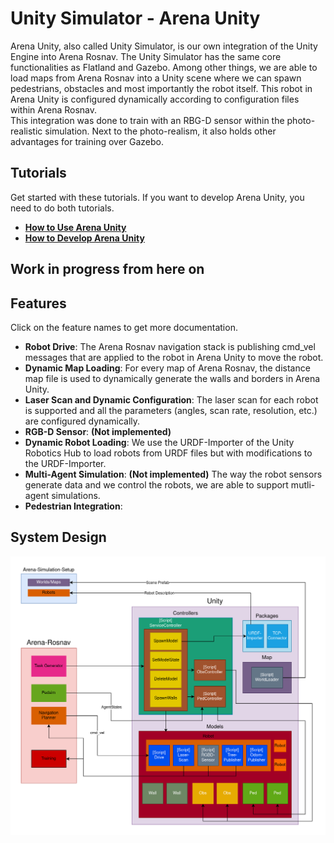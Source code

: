 
# Unity Simulator - Arena Unity

Arena Unity, also called Unity Simulator, is our own integration of the Unity Engine into Arena Rosnav. The Unity Simulator has the same core functionalities as Flatland and Gazebo. Among other things, we are able to load maps from Arena Rosnav into a Unity scene where we can spawn pedestrians, obstacles and most importantly the robot itself. This robot in Arena Unity is configured dynamically according to configuration files within Arena Rosnav.  \
This integration was done to train with an RBG-D sensor within the photo-realistic simulation. Next to the photo-realism, it also holds other advantages for training over Gazebo. 

## Tutorials

Get started with these tutorials. If you want to develop Arena Unity, you need to do both tutorials.

- [**How to Use Arena Unity**](how_to_use_arena_unity.md)
- [**How to Develop Arena Unity**](how_to_develop_arena_unity.md)

## Work in progress from here on

## Features

Click on the feature names to get more documentation.

- **Robot Drive**: The Arena Rosnav navigation stack is publishing cmd_vel messages that are applied to the robot in Arena Unity to move the robot.
- **Dynamic Map Loading**: For every map of Arena Rosnav, the distance map file is used to dynamically generate the walls and borders in Arena Unity.
- **Laser Scan and Dynamic Configuration**: The laser scan for each robot is supported and all the parameters (angles, scan rate, resolution, etc.) are configured dynamically.
- **RGB-D Sensor**: **(Not implemented)** 
- **Dynamic Robot Loading**: We use the URDF-Importer of the Unity Robotics Hub to load robots from URDF files but with modifications to the URDF-Importer.
- **Multi-Agent Simulation**: **(Not implemented)** The way the robot sensors generate data and we control the robots, we are able to support mutli-agent simulations.
- **Pedestrian Integration**:  

## System Design

![Arena Unity System Design](../../images/Arena-Unity-Integration.drawio.png)

